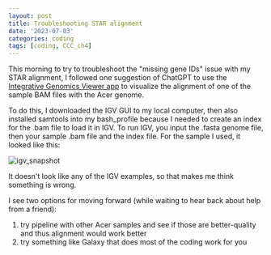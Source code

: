 ```yaml
---
layout: post
title: Troubleshooting STAR alignment
date: '2023-07-03'
categories: coding
tags: [coding, CCC_ch4]
---
```


This morning to try to troubleshoot the "missing gene IDs" issue with my STAR alignment, I followed one suggestion of ChatGPT to use the [Integrative Genomics Viewer app](https://software.broadinstitute.org/software/igv/) to visualize the alignment of one of the sample BAM files with the Acer genome. 

To do this, I downloaded the IGV GUI to my local computer, then also installed samtools into my bash_profile because I needed to create an index for the .bam file to load it in IGV. To run IGV, you input the .fasta genome file, then your sample .bam file and the index file. For the sample I used, it looked like this:

![igv_snapshot](https://github.com/ademerlis/ademerlis.github.io/assets/56000927/827788f0-c898-44fc-9834-4ec7dffd1cee)

It doesn't look like any of the IGV examples, so that makes me think something is wrong.

I see two options for moving forward (while waiting to hear back about help from a friend): 
1. try pipeline with other Acer samples and see if those are better-quality and thus alignment would work better
2. try something like Galaxy that does most of the coding work for you


